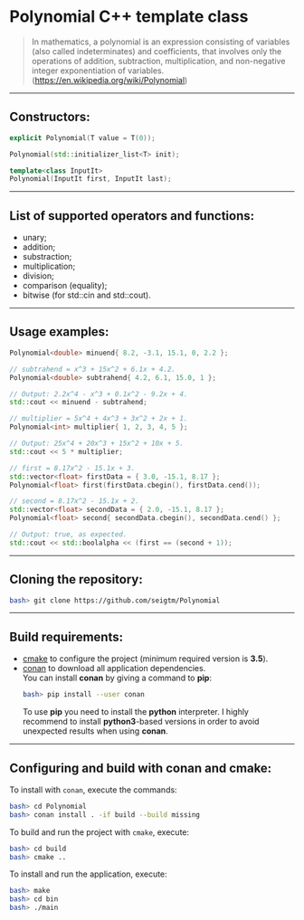 # Polynomial C++ template class

> In mathematics, a polynomial is an expression consisting of variables (also called indeterminates) and coefficients, that involves only the operations of addition, subtraction, multiplication, and non-negative integer exponentiation of variables.  
> (https://en.wikipedia.org/wiki/Polynomial)

---

## Constructors:

```c++
explicit Polynomial(T value = T(0));

Polynomial(std::initializer_list<T> init);

template<class InputIt>
Polynomial(InputIt first, InputIt last);
```

---

## List of supported operators and functions:

- unary;
- addition;
- substraction;
- multiplication;
- division;
- comparison (equality);
- bitwise (for std::cin and std::cout).

---

## Usage examples:

```c++
Polynomial<double> minuend{ 8.2, -3.1, 15.1, 0, 2.2 };

// subtrahend = x^3 + 15x^2 + 6.1x + 4.2.
Polynomial<double> subtrahend{ 4.2, 6.1, 15.0, 1 };

// Output: 2.2x^4 - x^3 + 0.1x^2 - 9.2x + 4.
std::cout << minuend - subtrahend;
```

```c++
// multiplier = 5x^4 + 4x^3 + 3x^2 + 2x + 1.
Polynomial<int> multiplier{ 1, 2, 3, 4, 5 };

// Output: 25x^4 + 20x^3 + 15x^2 + 10x + 5.
std::cout << 5 * multiplier;
```

```c++
// first = 8.17x^2 - 15.1x + 3.
std::vector<float> firstData = { 3.0, -15.1, 8.17 };
Polynomial<float> first(firstData.cbegin(), firstData.cend());

// second = 8.17x^2 - 15.1x + 2.
std::vector<float> secondData = { 2.0, -15.1, 8.17 };
Polynomial<float> second{ secondData.cbegin(), secondData.cend() };

// Output: true, as expected.
std::cout << std::boolalpha << (first == (second + 1));
```

---

## Cloning the repository:

```bash
bash> git clone https://github.com/seigtm/Polynomial
```

---

## Build requirements:

- [cmake](https://cmake.org/) to configure the project (minimum required version is **3.5**).
- [conan](https://conan.io/) to download all application dependencies.  
  You can install **conan** by giving a command to **pip**:
  ```bash
  bash> pip install --user conan
  ```
  To use **pip** you need to install the **python** interpreter. I highly recommend to install **python3**-based versions in order to avoid unexpected results when using **conan**.

---

## Configuring and build with conan and cmake:

To install with `conan`, execute the commands:

```bash
bash> cd Polynomial
bash> conan install . -if build --build missing
```

To build and run the project with `cmake`, execute:

```bash
bash> cd build
bash> cmake ..
```

To install and run the application, execute:

```bash
bash> make
bash> cd bin
bash> ./main
```
